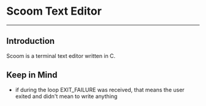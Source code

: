 # Scoom Text Editor

----------

## Introduction

Scoom is a terminal text editor written in C.

## Keep in Mind

- if during the loop EXIT_FAILURE was received, that means the user exited and didn't mean to write anything
